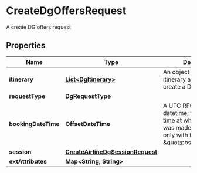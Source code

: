 

# CreateDgOffersRequest

A create DG offers request

## Properties

| Name | Type | Description | Notes |
|------------ | ------------- | ------------- | -------------|
|**itinerary** | [**List&lt;DgItinerary&gt;**](DgItinerary.md) | An object detailing the itinerary and fare used to create a DG offer |  |
|**requestType** | **DgRequestType** |  |  |
|**bookingDateTime** | **OffsetDateTime** | A UTC RFC3339 datetime; the date and time at which the booking was made. To be used only with the request type \&quot;post_booking\&quot; |  [optional] |
|**session** | [**CreateAirlineDgSessionRequest**](CreateAirlineDgSessionRequest.md) |  |  [optional] |
|**extAttributes** | **Map&lt;String, String&gt;** |  |  |




